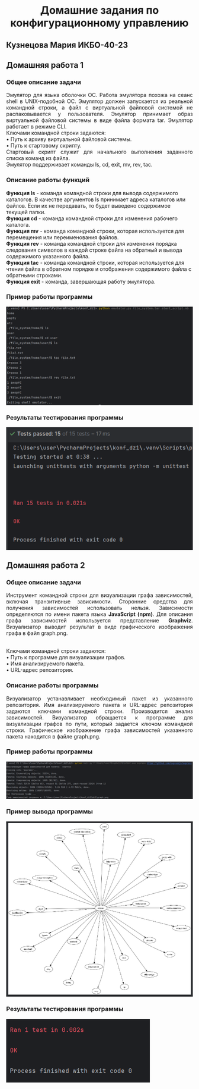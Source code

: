 <h1 align="center">Домашние задания по конфигурационному управлению</h1>
<h2>Кузнецова Мария ИКБО-40-23</h2>
<h2>Домашняя работа 1</h2>

<h3>Общее описание задачи</h3>
<body>

<p align="justify">Эмулятор для языка оболочки ОС. Работа
эмулятора похожа на сеанс shell в UNIX-подобной ОС.
Эмулятор должен запускается из реальной командной строки, а файл с
виртуальной файловой системой не распаковывается у пользователя.
Эмулятор принимает образ виртуальной файловой системы в виде файла формата
tar. Эмулятор работает в режиме CLI.
<br>Ключами командной строки задаются:
<br>• Путь к архиву виртуальной файловой системы.
<br>• Путь к стартовому скрипту.
<br>Стартовый скрипт служит для начального выполнения заданного списка
команд из файла.
<br>Эмулятор поддерживает команды ls, cd, exit, mv, rev, tac.</p>

<h3>Описание работы функций</h3>

<b>Функция ls</b> - команда командной строки для вывода содержимого каталогов. В качестве аргументов ls принимает адреса каталогов или файлов. Если их не передавать, то будет выведено содержимое текущей папки.
<br><b>Функция cd</b> - команда командной строки для изменения рабочего каталога.
<br><b>Функция mv</b> - команда командной строки, которая используется для перемещения или переименования файлов.
<br><b>Функция rev</b> - команда командной строки для изменения порядка следования символов в каждой строке файла на обратный и вывода содержимого указанного файла.
<br><b>Функция tac</b> - команда командной строки, которая используется для чтения файла в обратном порядке и отображения содержимого файла с обратными строками.
<br><b>Функция exit</b> - команда, завершающая работу эмулятора.
<h3>Пример работы программы</h3>
<img src="images/dz1_emul_demo.png" align="center"> 
<h3>Результаты тестирования программы</h3>
<img src="images/dz1_tests_img.png" align="center"> 
</body>
<h2>Домашняя работа 2</h2>

<h3>Общее описание задачи</h3>
<body>

<p align="justify">Инструмент командной строки для визуализации графа
зависимостей, включая транзитивные зависимости. Сторонние средства для
получения зависимостей использовать нельзя.
Зависимости определяются по имени пакета языка <b>JavaScript (npm)</b>. Для
описания графа зависимостей используется представление <b>Graphviz</b>.
Визуализатор выводит результат в виде графического
изображения графа в файл graph.png.

<br>Ключами командной строки задаются:
<br>• Путь к программе для визуализации графов.
<br>• Имя анализируемого пакета.
<br>• URL-адрес репозитория.
</p>

<h3>Описание работы программы</h3>

<p align="justify"> Визуализатор устанавливает необходимый пакет из указанного репозитория. Имя анализируемого пакета и URL-адрес репозитория
 задаются ключами командной строки. Производится анализ зависимостей. Визуализатор обращается к программе для визуализации графов по 
пути, который задается ключом командной строки. Графическое изображение графа зависимостей указанного пакета находится в файле
graph.png.</p>

<h3>Пример работы программы</h3>
<img src="images/dz2_viz_demo.png" align="center"> 
<h3>Пример вывода программы</h3>
<img src="images/dz2_graf.png" align="center"> 
<h3>Результаты тестирования программы</h3>
<img src="images/dz2_test_vizualizer.png" align="center"> 
</body>